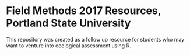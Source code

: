 # Field Methods 2017 Resources, Portland State University

This repository was created as a follow up resource for students who may want to venture into ecological assessment using R. 



